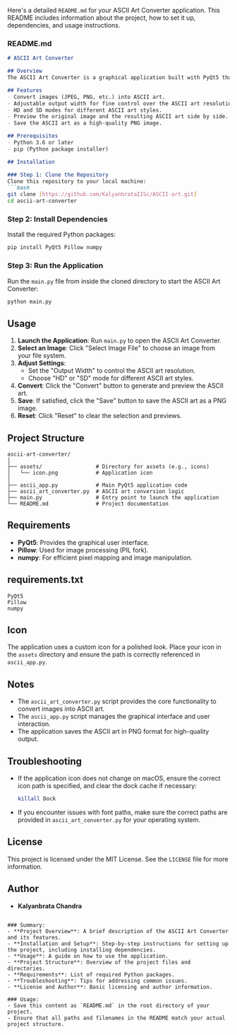 Here's a detailed `README.md` for your ASCII Art Converter application. This README includes information about the project, how to set it up, dependencies, and usage instructions.

### README.md
```markdown
# ASCII Art Converter

## Overview
The ASCII Art Converter is a graphical application built with PyQt5 that converts images into ASCII art. The application allows users to select an image, adjust the output width, choose between HD and SD modes, and preview the generated ASCII art before saving it. It features an easy-to-use graphical interface and an icon for a polished look.

## Features
- Convert images (JPEG, PNG, etc.) into ASCII art.
- Adjustable output width for fine control over the ASCII art resolution.
- HD and SD modes for different ASCII art styles.
- Preview the original image and the resulting ASCII art side by side.
- Save the ASCII art as a high-quality PNG image.

## Prerequisites
- Python 3.6 or later
- pip (Python package installer)

## Installation

### Step 1: Clone the Repository
Clone this repository to your local machine:
```bash
git clone [https://github.com/KalyanbrataIISc/ASCII-art.git]
cd ascii-art-converter
```

### Step 2: Install Dependencies
Install the required Python packages:
```bash
pip install PyQt5 Pillow numpy
```

### Step 3: Run the Application
Run the `main.py` file from inside the cloned directory to start the ASCII Art Converter:
```bash
python main.py
```

## Usage
1. **Launch the Application**: Run `main.py` to open the ASCII Art Converter.
2. **Select an Image**: Click "Select Image File" to choose an image from your file system.
3. **Adjust Settings**:
   - Set the "Output Width" to control the ASCII art resolution.
   - Choose "HD" or "SD" mode for different ASCII art styles.
4. **Convert**: Click the "Convert" button to generate and preview the ASCII art.
5. **Save**: If satisfied, click the "Save" button to save the ASCII art as a PNG image.
6. **Reset**: Click "Reset" to clear the selection and previews.

## Project Structure
```
ascii-art-converter/
│
├── assets/                 # Directory for assets (e.g., icons)
│   └── icon.png            # Application icon
│
├── ascii_app.py            # Main PyQt5 application code
├── ascii_art_converter.py  # ASCII art conversion logic
├── main.py                 # Entry point to launch the application
└── README.md               # Project documentation
```

## Requirements
- **PyQt5**: Provides the graphical user interface.
- **Pillow**: Used for image processing (PIL fork).
- **numpy**: For efficient pixel mapping and image manipulation.

## requirements.txt
```
PyQt5
Pillow
numpy
```

## Icon
The application uses a custom icon for a polished look. Place your icon in the `assets` directory and ensure the path is correctly referenced in `ascii_app.py`.

## Notes
- The `ascii_art_converter.py` script provides the core functionality to convert images into ASCII art.
- The `ascii_app.py` script manages the graphical interface and user interaction.
- The application saves the ASCII art in PNG format for high-quality output.

## Troubleshooting
- If the application icon does not change on macOS, ensure the correct icon path is specified, and clear the dock cache if necessary:
  ```bash
  killall Dock
  ```
- If you encounter issues with font paths, make sure the correct paths are provided in `ascii_art_converter.py` for your operating system.

## License
This project is licensed under the MIT License. See the `LICENSE` file for more information.

## Author
- **Kalyanbrata Chandra** 
```

### Summary:
- **Project Overview**: A brief description of the ASCII Art Converter and its features.
- **Installation and Setup**: Step-by-step instructions for setting up the project, including installing dependencies.
- **Usage**: A guide on how to use the application.
- **Project Structure**: Overview of the project files and directories.
- **Requirements**: List of required Python packages.
- **Troubleshooting**: Tips for addressing common issues.
- **License and Author**: Basic licensing and author information.

### Usage:
- Save this content as `README.md` in the root directory of your project.
- Ensure that all paths and filenames in the README match your actual project structure.
